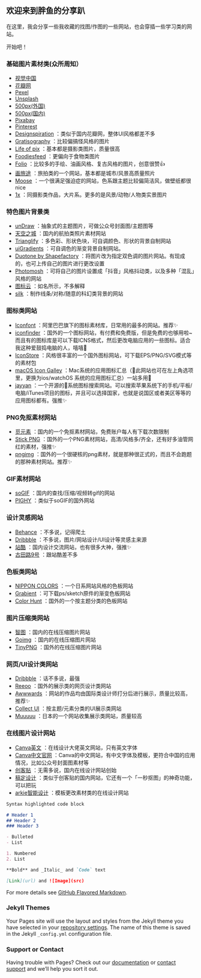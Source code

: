 ## 欢迎来到胖鱼的分享趴

在这里，我会分享一些我收藏的找图/作图的一些网站，也会穿插一些学习类的网站。

开始吧！

### 基础图片素材类(众所周知）

* [视觉中国](https://www.vcg.com/)
* [花瓣网](http://huaban.com/discovery/)
* [Pexel](https://www.pexels.com/)
* [Unsplash](https://unsplash.com/)
* [500px(外国)](https://500px.com/)
* [500px(国内)](https://500px.me/)
* [Pixabay](https://pixabay.com/)
* [Pinterest](https://www.pinterest.com/)
* [Designspiration](https://www.designspiration.net/) ：类似于国内花瓣网，整体UI风格都差不多
* [Gratisography](https://gratisography.com/) ：比较偏搞怪风格的图片
* [Life of pix](https://www.lifeofpix.com/) ：基本都是摄影类图片，质量很高
* [Foodiesfeed](https://www.foodiesfeed.com/) ：更偏向于食物类图片
* [Folio](https://folioart.co.uk/) ：比较多的手绘、油画风格、复古风格的图片，创意很赞👍
* [画旅途](http://www.hualvtu.com/) ：旅拍类的一个网站，基本都是城市/风景高质量照片
* [Moose](https://photos.icons8.com/) ：一个很满足强迫症的网站，色系跟主题比较偏简洁风，做壁纸都很nice
* [1x](https://1x.com/) ：同摄影类作品，大片系。更多的是风景/动物/人物类实景图片

### 特色图片背景类
* [unDraw](https://undraw.co/) ：抽象式的主题图片，可做公众号封面图/主题图等
* [天空之城](https://www.skypixel.com/) ：国内的航拍类照片素材网站
* [Trianglify](https://trianglify.io/) ：多色彩、形状色块，可自调颜色、形状的背景自制网站
* [uiGradients](https://uigradients.com/#PiggyPink) ：可自调色的渐变背景自制网站。
* [Duotone by Shapefactory](https://duotone.shapefactory.co/?f=f6cde1&t=005eac&q=_) ：将图片改为指定双色调的图片网站。有现成的，也可上传自己的图片进行更改设置
* [Photomosh](https://photomosh.com/) ：可将自己的图片设置成「抖音」风格抖动类，以及多种「混乱」风格的网站
* [图标云](http://www.bgpatterns.com/) ：如名所示，不多解释
* [silk](http://weavesilk.com/) ：制作线条/对称/随意的科幻类背景的网站

### 图标类网站
* [Iconfont](http://iconfont.cn/home/index?spm=a313x.7781069.1998910419.2) ：阿里巴巴旗下的图标素材库，日常用的最多的网站。推荐✨
* [iconfinder](https://www.iconfinder.com/) ：国外的一个图标网站，有付费和免费版，但是免费的也够用啦~而且有的图标库是可以下载ICNS格式，然后更改电脑应用的一些图标。适合我这种爱鼓捣电脑的人，嘻嘻🧐
* [IconStore](https://iconstore.co/) ：风格很丰富的一个国外图标网站，可下载EPS/PNG/SVG模式等的素材包
* [macOS Icon Galley](https://www.macosicongallery.com/) ：Mac系统的应用图标汇总（📌此网站也可在左上角选项里，更换为ios/watchOS 系统的应用图标汇总）一站多用🤗
* [jayyan](https://jayyan.net/itunes/) ：一个开源的🍎系统图标搜索网站。可以搜索苹果系统下的手机/平板/电脑/iTunes项目的图标，并且可以选择国家，也就是说国区或者美区等等的应用图标都有。强推✨

### PNG免抠素材网站
* [觅元素](http://www.51yuansu.com/) ：国内的一个免抠素材网站，免费账户每人有下载次数限制
* [Stick PNG](http://www.stickpng.com/) ：国外的一个PNG素材网站，高清/风格多/齐全，还有好多油管网红的素材，强推✨
* [pngimg](http://pngimg.com/) ：国外的一个很硬核的png素材，就是那种很正式的，而且不会跑题的那种素材网站。推荐✨

### GIF素材网站
* [soGIF](https://www.soogif.com/) ：国内的查找/压缩/视频转gif的网站
* [PIGHY](https://giphy.com/) ：类似于soGIF的国外网站

### 设计灵感网站
* [Behance](https://www.behance.net/) ：不多说，记得爬土
* [Dribbble](https://dribbble.com/) ：不多说，图片/网站设计/UI设计等灵感主来源
* [站酷](https://www.zcool.com.cn/) ：国内设计交流网站，也有很多大神，强推✨
* [古田路9号](http://www.gtn9.com/index.aspx) ：跟站酷差不多

### 色板类网站
* [NIPPON COLORS](http://nipponcolors.com/#momo) ：一个日系网站风格的色板网站
* [Grabient](https://www.grabient.com/) ：可下载ps/sketch原件的渐变色板网站
* [Color Hunt](https://colorhunt.co/) ：国外的一个按主题分类的色板网站

### 图片压缩类网站
* [智图](http://zhitu.isux.us/) ：国内的在线压缩图片网站
* [Goimg](https://goimg.io/) ：国内的在线压缩图片网站
* [TinyPNG](https://tinypng.com/) ：国外的在线压缩图片网站

### 网页/UI设计类网站
* [Dribbble](https://dribbble.com/) ：话不多说，最强
* [Reeoo](https://reeoo.com/) ：国外的展示类的网页设计类网站
* [Awwwards](https://www.awwwards.com/websites/) ：网站的作品均由国际类设计师打分后进行展示，质量比较高，推荐✨
* [Collect UI](http://collectui.com/challenges/calendar) ：按主题/元素分类的UI展示类网站
* [Muuuuu](http://muuuuu.org/) ：日本的一个网站收集展示类网站，质量较高

### 在线图片设计网站
* [Canva英文](https://www.canva.com/) ：在线设计大佬英文网站，只有英文字体
* [Canva中文官网](https://www.canva.cn/) ：Canva的中文网站，有中文字体及模板，更符合中国的应用情况，比如公众号封面图素材等
* [创客贴](https://www.chuangkit.com/usetutorial) ：无需多说，国内在线设计网站创始
* [稿定设计](https://www.gaoding.com/) ：类似于创客贴的国内网站，它还有一个「一秒抠图」的神奇功能，可以把玩
* [arkie智能设计](https://www.arkie.cn/scenarios) ：模板更改素材类的在线设计网站


```markdown
Syntax highlighted code block

# Header 1
## Header 2
### Header 3

- Bulleted
- List

1. Numbered
2. List

**Bold** and _Italic_ and `Code` text

[Link](url) and ![Image](src)
```

For more details see [GitHub Flavored Markdown](https://guides.github.com/features/mastering-markdown/).

### Jekyll Themes

Your Pages site will use the layout and styles from the Jekyll theme you have selected in your [repository settings](https://github.com/SylviaBABY/toolsshare/settings). The name of this theme is saved in the Jekyll `_config.yml` configuration file.

### Support or Contact

Having trouble with Pages? Check out our [documentation](https://help.github.com/categories/github-pages-basics/) or [contact support](https://github.com/contact) and we’ll help you sort it out.
